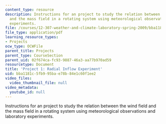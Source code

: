 ```yaml
---
content_type: resource
description: Instructions for an project to study the relation between the wind field
  and the mass field in a rotating system using meteorological observations and laboratory
  experiments.
file: /courses/12-307-weather-and-climate-laboratory-spring-2009/bba1181c5fb995bae78b84e1c60f1ee2_radial_inflow.pdf
file_type: application/pdf
learning_resource_types:
- Projects
ocw_type: OCWFile
parent_title: Projects
parent_type: CourseSection
parent_uid: 02f674ca-fc93-9887-46a3-aa77b970ad59
resourcetype: Document
title: 'Project 1: Radial Inflow Experiment'
uid: bba1181c-5fb9-95ba-e78b-84e1c60f1ee2
video_files:
  video_thumbnail_file: null
video_metadata:
  youtube_id: null
---
```

Instructions for an project to study the relation between the wind field and the mass field in a rotating system using meteorological observations and laboratory experiments.

